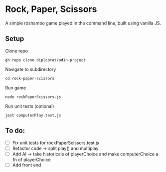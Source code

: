 # Rock, Paper, Scissors
A simple roshambo game played in the command line, built using vanilla JS.

## Setup
Clone repo
<pre><code>gh repo clone diplobrat/odin-project</pre></code>

Navigate to subdirectory
<pre><code>cd rock-paper-scissors</pre></code>

Run game
<pre><code>node rockPaperScissors.js</pre></code>

Run unit tests (optional)
<pre><code>jest computerPlay.test.js</pre></code>

## To do:
- [ ] Fix unit tests for rockPaperScissors.test.js
- [ ] Refactor code -> split play() and multiplay
- [ ] Add AI -> take historicals of playerChoice and make computerChoice a fn of playerChoice
- [ ] Add front end
